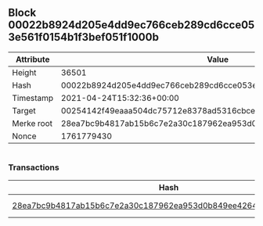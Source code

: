 ## Block 00022b8924d205e4dd9ec766ceb289cd6cce053e561f0154b1f3bef051f1000b

Attribute | Value
--- | ---
Height | 36501
Hash | 00022b8924d205e4dd9ec766ceb289cd6cce053e561f0154b1f3bef051f1000b
Timestamp | 2021-04-24T15:32:36+00:00
Target | 00254142f49eaaa504dc75712e8378ad5316cbcead634704b3734b6271167cc4
Merke root | 28ea7bc9b4817ab15b6c7e2a30c187962ea953d0b849ee4264e5db6c7ee666b6
Nonce | 1761779430

```

```

### Transactions

Hash | Amount
--- | ---
[28ea7bc9b4817ab15b6c7e2a30c187962ea953d0b849ee4264e5db6c7ee666b6](28ea7bc9b4817ab15b6c7e2a30c187962ea953d0b849ee4264e5db6c7ee666b6.md) | 10.00000000 SKEPTI 
